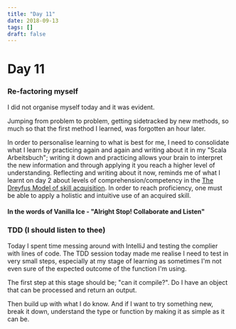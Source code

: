 ```yaml
---
title: "Day 11"
date: 2018-09-13
tags: []
draft: false
---
```

# Day 11

### Re-factoring myself

 I did not organise myself today and it was evident.

 Jumping from problem to problem, getting sidetracked by new methods, so much so that the first method I learned, was forgotten an hour later.

 In order to personalise learning to what is best for me, I need to consolidate what I learn by practicing again and again and writing about it in my "Scala Arbeitsbuch"; writing it down and practicing allows your brain to interpret the new information and through applying it you reach a higher level of understanding. Reflecting and writing about it now, reminds me of what I learnt on day 2 about levels of comprehension/competency in the [The Dreyfus Model of skill acquisition](https://en.wikipedia.org/wiki/Dreyfus_model_of_skill_acquisition). In order to reach proficiency, one must be able to apply a holistic and intuitive use of an acquired skill.

#### In the words of Vanilla Ice - "Alright Stop! Collaborate and Listen"

### TDD (I should listen to thee)

 Today I spent time messing around with IntelliJ and testing the complier with lines of code. The TDD session today made me realise I need to test in very small steps, especially at my stage of learning as sometimes I'm not even sure of the expected outcome of the function I'm using.

 The first step at this stage should be; "can it compile?". Do I have an object that can be processed and return an output.

 Then build up with what I do know. And if I want to try something new, break it down, understand the type or function by making it as simple as it can be.

